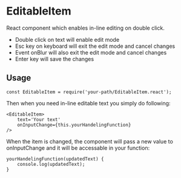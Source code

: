 # EditableItem

React component which enables in-line editing on double click.

* Double click on text will enable edit mode
* Esc key on keyboard will exit the edit mode and cancel changes
* Event onBlur will also exit the edit mode and cancel changes
* Enter key will save the changes

## Usage 
    const EditableItem = require('your-path/EditableItem.react');
    
  Then when you need in-line editable text you simply do following:
  
    <EditableItem>
        text='Your text'
        onInputChange={this.yourHandelingFunction}
    />
    
  When the item is changed, the component will pass a new value to onInputChange and it will be accessable in your function:
  
    yourHandelingFunction(updatedText) {
        console.log(updatedText);
    }
    
